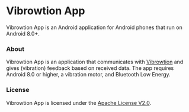 # Vibrowtion App
Vibrowtion App is an Android application for Android phones that run on Android 8.0+.

### About
Vibrowtion App is an application that communicates with [Vibrowtion](https://github.com/tomudding/vibrowtion) and gives (vibration) feedback based on received data. The app requires Android 8.0 or higher, a vibration motor, and Bluetooth Low Energy.

### License
Vibrowtion App is licensed under the [Apache License V2.0](https://www.apache.org/licenses/LICENSE-2.0).

